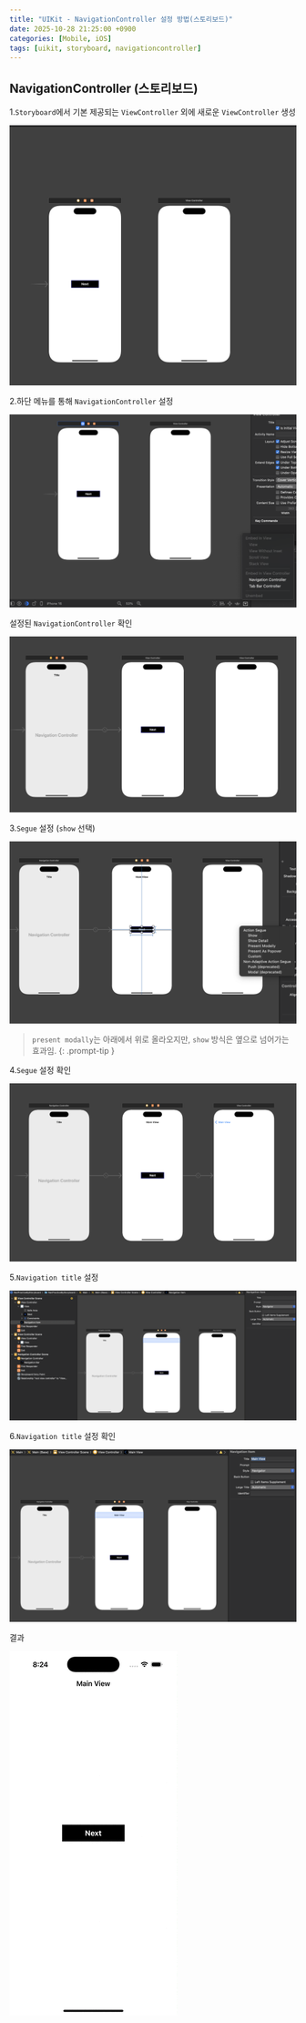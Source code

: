 ```yaml
---
title: "UIKit - NavigationController 설정 방법(스토리보드)"
date: 2025-10-28 21:25:00 +0900
categories: [Mobile, iOS]
tags: [uikit, storyboard, navigationcontroller]
---
```


## **NavigationController (스토리보드)**
1.`Storyboard`에서 기본 제공되는 `ViewController` 외에 새로운 `ViewController` 생성

![image](/assets/img/basicstoryboard.png)

2.하단 메뉴를 통해 `NavigationController` 설정

![image](/assets/img/navigationcontrollersetting.png)

설정된 `NavigationController` 확인 

![image](/assets/img/navigationcontrollercreate.png)

3.`Segue` 설정 (`show` 선택)

![image](/assets/img/navigationshowconnect.png)

> `present modally`는 아래에서 위로 올라오지만, `show` 방식은 옆으로 넘어가는 효과임.
{: .prompt-tip }

4.`Segue` 설정 확인

![image](/assets/img/navigationshowconnectcheck.png)

5.`Navigation title` 설정

![image](/assets/img/navigationtitleprepare.png)

6.`Navigation title` 설정 확인

![image](/assets/img/navigationtitlesettingcheck.png)

결과

![image](/assets/img/navigationresult.gif)
